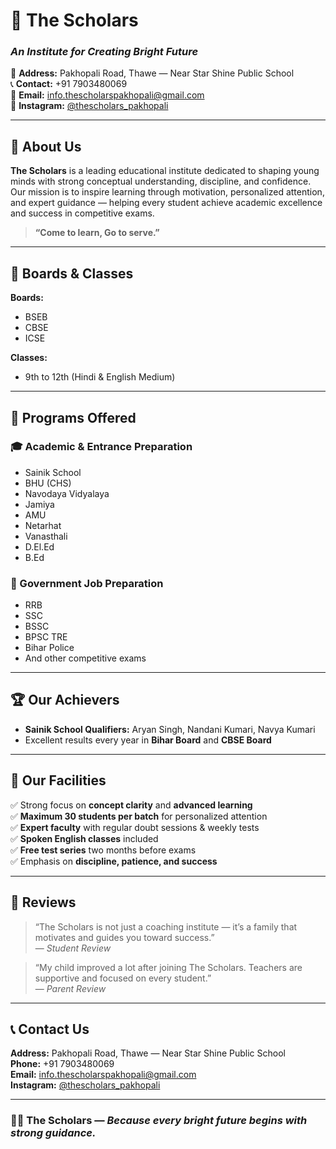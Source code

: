 # 🏫 The Scholars  
### *An Institute for Creating Bright Future*  

📍 **Address:** Pakhopali Road, Thawe — Near Star Shine Public School  
📞 **Contact:** +91 7903480069  
📧 **Email:** info.thescholarspakhopali@gmail.com  
📸 **Instagram:** [@thescholars_pakhopali](https://www.instagram.com/thescholars_pakhopali)

---

## 🌟 About Us  

**The Scholars** is a leading educational institute dedicated to shaping young minds with strong conceptual understanding, discipline, and confidence.  
Our mission is to inspire learning through motivation, personalized attention, and expert guidance — helping every student achieve academic excellence and success in competitive exams.

> **“Come to learn, Go to serve.”**

---

## 📘 Boards & Classes  

**Boards:**  
- BSEB  
- CBSE  
- ICSE  

**Classes:**  
- 9th to 12th (Hindi & English Medium)  

---

## 🧭 Programs Offered  

### 🎓 Academic & Entrance Preparation  
- Sainik School  
- BHU (CHS)  
- Navodaya Vidyalaya  
- Jamiya  
- AMU  
- Netarhat  
- Vanasthali  
- D.El.Ed  
- B.Ed  

### 💼 Government Job Preparation  
- RRB  
- SSC  
- BSSC  
- BPSC TRE  
- Bihar Police  
- And other competitive exams  

---

## 🏆 Our Achievers  

- **Sainik School Qualifiers:** Aryan Singh, Nandani Kumari, Navya Kumari  
- Excellent results every year in **Bihar Board** and **CBSE Board**  

---

## 🧩 Our Facilities  

✅ Strong focus on **concept clarity** and **advanced learning**  
✅ **Maximum 30 students per batch** for personalized attention  
✅ **Expert faculty** with regular doubt sessions & weekly tests  
✅ **Spoken English classes** included  
✅ **Free test series** two months before exams  
✅ Emphasis on **discipline, patience, and success**  

---

## 💬 Reviews  

> “The Scholars is not just a coaching institute — it’s a family that motivates and guides you toward success.”  
> — *Student Review*  

> “My child improved a lot after joining The Scholars. Teachers are supportive and focused on every student.”  
> — *Parent Review*  

---

## 📞 Contact Us  

**Address:** Pakhopali Road, Thawe — Near Star Shine Public School  
**Phone:** +91 7903480069  
**Email:** info.thescholarspakhopali@gmail.com  
**Instagram:** [@thescholars_pakhopali](https://www.instagram.com/thescholars_pakhopali)

---

### 👩‍🏫 The Scholars — *Because every bright future begins with strong guidance.*
